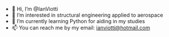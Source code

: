 - 👋 Hi, I’m @IanViotti
- 👀 I’m interested in structural engineering applied to aerospace
- 🌱 I’m currently learning Python for aiding in my studies
- 📫 You can reach me by my email: ianviotti@hotmail.com

<!---
IanViotti/IanViotti is a ✨ special ✨ repository because its `README.md` (this file) appears on your GitHub profile.
You can click the Preview link to take a look at your changes.
--->
